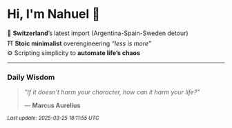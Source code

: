# Hi, I'm Nahuel :tiger:

📍 **Switzerland**’s latest import (Argentina-Spain-Sweden detour)  
⛩️ **Stoic minimalist** overengineering *“less is more”*  
⚙️ Scripting simplicity to **automate life’s chaos**

---

### Daily Wisdom
> _"If it doesn't harm your character, how can it harm your life?"_  
>
> — **Marcus Aurelius**

<sub>*Last update: 2025-03-25 18:11:55 UTC*</sub>


